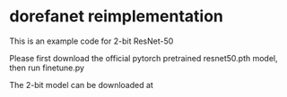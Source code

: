 # dorefanet reimplementation

This is an example code for 2-bit ResNet-50

Please first download the official pytorch pretrained resnet50.pth model, then run finetune.py

The 2-bit model can be downloaded at 
